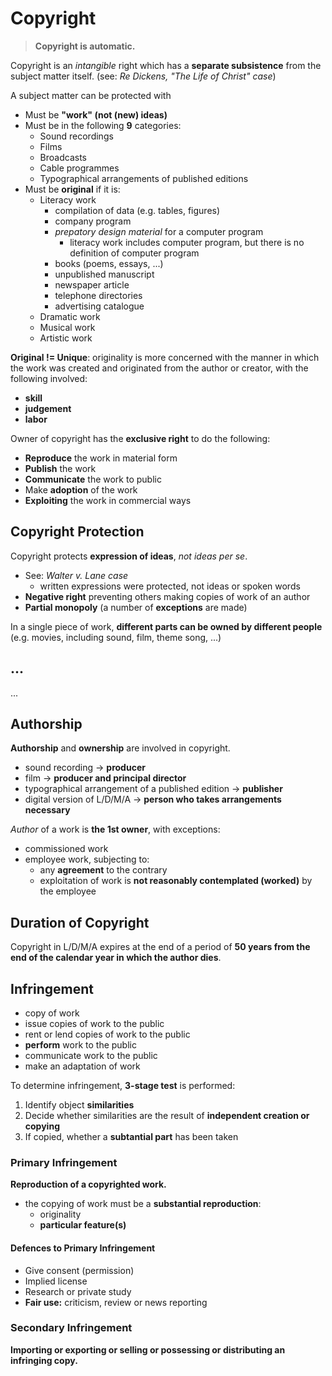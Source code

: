 # Copyright

> **Copyright is automatic.**

Copyright is an _intangible_ right which has a **separate subsistence** from the subject matter itself. (see: _Re Dickens, "The Life of Christ" case_)

A subject matter can be protected with

- Must be **"work" (not (new) ideas)**
- Must be in the following **9** categories: <!-- ??? -->
  - Sound recordings
  - Films
  - Broadcasts
  - Cable programmes
  - Typographical arrangements of published editions
- Must be **original** if it is:
  - Literacy work
    - compilation of data (e.g. tables, figures)
    - company program
    - _prepatory design material_ for a computer program
      - literacy work includes computer program, but there is no definition of computer program
    - books (poems, essays, ...)
    - unpublished manuscript
    - newspaper article
    - telephone directories
    - advertising catalogue
  - Dramatic work
  - Musical work
  - Artistic work

**Original != Unique**: originality is more concerned with the manner in which the work was created and originated from the author or creator, with the following involved:

- **skill**
- **judgement**
- **labor**

Owner of copyright has the **exclusive right** to do the following:

- **Reproduce** the work in material form
- **Publish** the work
- **Communicate** the work to public
- Make **adoption** of the work
- **Exploiting** the work in commercial ways

## Copyright Protection

Copyright protects **expression of ideas**, _not ideas per se_.

- See: _Walter v. Lane case_
  - written expressions were protected, not ideas or spoken words
- **Negative right** preventing others making copies of work of an author
- **Partial monopoly** (a number of **exceptions** are made)

In a single piece of work, **different parts can be owned by different people** (e.g. movies, including sound, film, theme song, ...)

## ...

...

## Authorship

**Authorship** and **ownership** are involved in copyright.

- sound recording -> **producer**
- film -> **producer and principal director**
- typographical arrangement of a published edition -> **publisher**
- digital version of L/D/M/A -> **person who takes arrangements necessary**

_Author_ of a work is **the 1st owner**, with exceptions:

- commissioned work
- employee work, subjecting to:
  - any **agreement** to the contrary
  - exploitation of work is **not reasonably contemplated (worked)** by the employee

## Duration of Copyright

Copyright in L/D/M/A expires at the end of a period of **50 years from the end of the calendar year in which the author dies**.

## Infringement

- copy of work
- issue copies of work to the public
- rent or lend copies of work to the public
- **perform** work to the public
- communicate work to the public
- make an adaptation of work

To determine infringement, **3-stage test** is performed:

1. Identify object **similarities**
2. Decide whether similarities are the result of **independent creation or copying**
3. If copied, whether a **subtantial part** has been taken

### Primary Infringement

**Reproduction of a copyrighted work.**

- the copying of work must be a **substantial reproduction**:
  - originality
  - **particular feature(s)**

#### Defences to Primary Infringement

- Give consent (permission)
- Implied license
- Research or private study
- **Fair use:** criticism, review or news reporting

### Secondary Infringement

**Importing or exporting or selling or possessing or distributing an infringing copy.**
